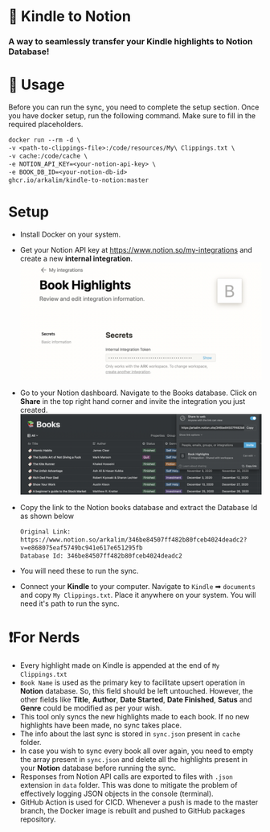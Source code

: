 # 🚀 Kindle to Notion 
### A way to seamlessly transfer your Kindle highlights to Notion Database!

# 🔁 Usage
Before you can run the sync, you need to complete the setup section. Once you have docker setup, run the following command. Make sure to fill in the required placeholders.
```
docker run --rm -d \
-v <path-to-clippings-file>:/code/resources/My\ Clippings.txt \
-v cache:/code/cache \
-e NOTION_API_KEY=<your-notion-api-key> \
-e BOOK_DB_ID=<your-notion-db-id>
ghcr.io/arkalim/kindle-to-notion:master
```

# Setup

- Install Docker on your system.

- Get your Notion API key at https://www.notion.so/my-integrations and create a new **internal integration**.
![](/images/book-highlights-integration.png)
- Go to your Notion dashboard. Navigate to the Books database. Click on **Share** in the top right hand corner and invite the integration you just created.
![](/images/adding-integration-to-database.png)
- Copy the link to the Notion books database and extract the Database Id as shown below
  ```
  Original Link: https://www.notion.so/arkalim/346be84507ff482b80fceb4024deadc2?v=e868075eaf5749bc941e617e651295fb
  Database Id: 346be84507ff482b80fceb4024deadc2
  ```
- You will need these to run the sync.
- Connect your **Kindle** to your computer. Navigate to ```Kindle``` ➡ ```documents``` and copy ```My Clippings.txt```. Place it anywhere on your system. You will need it's path to run the sync.

# ❗️For Nerds
- Every highlight made on Kindle is appended at the end of ```My Clippings.txt```
- ```Book Name``` is used as the primary key to facilitate upsert operation in **Notion** database. So, this field should be left untouched. However, the other fields like **Title**, **Author**, **Date Started**, **Date Finished**, **Satus** and **Genre** could be modified as per your wish.
- This tool only syncs the new highlights made to each book. If no new highlights have been made, no sync takes place. 
- The info about the last sync is stored in ```sync.json``` present in ```cache``` folder.
- In case you wish to sync every book all over again, you need to empty the array present in ```sync.json``` and delete all the highlights present in your **Notion** database before running the sync. 
- Responses from Notion API calls are exported to files with ```.json``` extension in ```data``` folder. This was done to mitigate the problem of effectively logging JSON objects in the console (terminal).
- GitHub Action is used for CICD. Whenever a push is made to the master branch, the Docker image is rebuilt and pushed to GitHub packages repository.